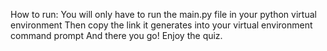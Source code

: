 How to run:
You will only have to run the main.py file in your python virtual environment
Then copy the link it generates into your virtual environment command prompt
And there you go! Enjoy the quiz.
